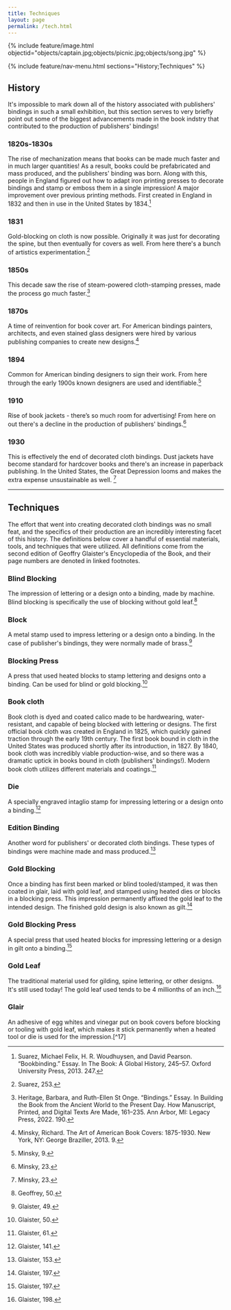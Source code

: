 ```yaml
---
title: Techniques
layout: page
permalink: /tech.html
---
```

{% include feature/image.html objectid="objects/captain.jpg;objects/picnic.jpg;objects/song.jpg" %}

{% include feature/nav-menu.html sections="History;Techniques" %}

## History
It's impossible to mark down all of the history associated with publishers' bindings in such a small exhibition, but this section serves to very briefly point out some of the biggest advancements made in the book indstry that contributed to the production of publishers' bindings!

### 1820s-1830s
The rise of mechanization means that books can be made much faster and in much larger quantities! As a result, books could be prefabricated and mass produced, and the publishers' binding was born. Along with this, people in England figured out how to adapt iron printing presses to decorate bindings and stamp or emboss them in a single impression! A major improvement over previous printing methods. First created in England in 1832 and then in use in the United States by 1834.[^1]

### 1831
Gold-blocking on cloth is now possible. Originally it was just for decorating the spine, but then eventually for covers as well. From here there's a bunch of artistics experimentation.[^2]

### 1850s
This decade saw the rise of steam-powered cloth-stamping presses, made the process go much faster.[^3]

### 1870s
A time of reinvention for book cover art. For American bindings painters, architects, and even stained glass designers were hired by various publishing companies to create new designs.[^4] 

### 1894
Common for American binding designers to sign their work. From here through the early 1900s known designers are used and identifiable.[^5]

### 1910
Rise of book jackets - there’s so much room for advertising! From here on out there's a decline in the production of publishers' bindings.[^6]

### 1930
This is effectively the end of decorated cloth bindings. Dust jackets have become standard for hardcover books and there's an increase in paperback publishing. In the United States, the Great Depression looms and makes the extra expense unsustainable as well. [^7]




-----------------------------------------------------------------------------------------------------------------------------




## Techniques
The effort that went into creating decorated cloth bindings was no small feat, and the specifics of their production are an incredibly interesting facet of this history. The definitions below cover a handful of essential materials, tools, and techniques that were utilized. All definitions come from the second edition of Geoffry Glaister's Encyclopedia of the Book, and their page numbers are denoted in linked footnotes. 

### Blind Blocking
The impression of lettering or a design onto a binding, made by machine. Blind blocking is specifically the use of blocking without gold leaf.[^8]

### Block
A metal stamp used to impress lettering or a design onto a binding. In the case of publisher's bindings, they were normally made of brass.[^9]

### Blocking Press
A press that used heated blocks to stamp lettering and designs onto a binding. Can be used for blind or gold blocking.[^10]

### Book cloth
Book cloth is dyed and coated calico made to be hardwearing, water-resistant, and capable of being blocked with lettering or designs. The first official book cloth was created in England in 1825, which quickly gained traction through the early 19th century. The first book bound in cloth in the United States was produced shortly after its introduction, in 1827. By 1840, book cloth was incredibly viable production-wise, and so there was a dramatic uptick in books bound in cloth (publishers' bindings!). Modern book cloth utilizes different materials and coatings.[^11]

### Die
A specially engraved intaglio stamp for impressing lettering or a design onto a binding.[^12]

### Edition Binding
Another word for publishers' or decorated cloth bindings. These types of bindings were machine made and mass produced.[^13]

### Gold Blocking 
Once a binding has first been marked or blind tooled/stamped, it was then coated in glair, laid with gold leaf, and stamped using heated dies or blocks in a blocking press. This impression permanently affixed the gold leaf to the intended design. The finished gold design is also known as gilt.[^14] 

### Gold Blocking Press
A special press that used heated blocks for impressing lettering or a design in gilt onto a binding.[^15]

### Gold Leaf
The traditional material used for gilding, spine lettering, or other designs. It's still used today! The gold leaf used tends to be 4 millionths of an inch.[^16]

### Glair
An adhesive of egg whites and vinegar put on book covers before blocking or tooling with gold leaf, which makes it stick permanently when a heated tool or die is used for the impression.[^17]

[^1]: Suarez, Michael Felix, H. R. Woudhuysen, and David Pearson. “Bookbinding.” Essay. In The Book: A Global History, 245–57. Oxford University Press, 2013. 247. 
[^2]: Suarez, 253.
[^3]: Heritage, Barbara, and Ruth-Ellen St Onge. “Bindings.” Essay. In Building the Book from the Ancient World to the Present Day. How Manuscript, Printed, and Digital Texts Are Made, 161–235. Ann Arbor, MI: Legacy Press, 2022. 190.
[^4]: Minsky, Richard. The Art of American Book Covers: 1875-1930. New York, NY: George Braziller, 2013. 9.
[^5]: Minsky, 9.
[^6]: Minsky, 23. 
[^7]: Minsky, 23. 
[^8]: Geoffrey, 50.
[^9]: Glaister, 49.
[^10]: Glaister, 50.
[^11]: Glaister, 61.
[^12]: Glaister, 141.
[^13]: Glaister, 153.
[^14]: Glaister, 197.
[^15]: Glaister, 197.
[^16]: Glaister, 198.
[^27]: Glaister, 196.

